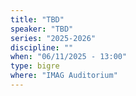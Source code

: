 ```yaml
---
title: "TBD"
speaker: "TBD"
series: "2025-2026"
discipline: ""
when: "06/11/2025 - 13:00"
type: bigre
where: "IMAG Auditorium"
---
```

